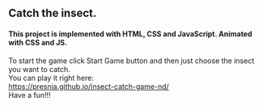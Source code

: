 ## Catch the insect.

#### This project is implemented with HTML, CSS and JavaScript. Animated with CSS and JS.

To start the game click Start Game button and then just choose the insect you want to catch.<br>
You can play it right here: <br>
https://presnia.github.io/insect-catch-game-nd/ <br>
Have a fun!!!

